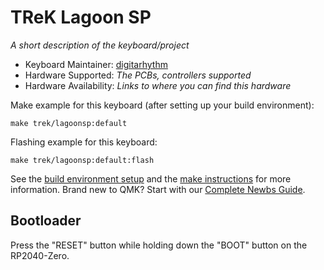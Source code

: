 # TReK Lagoon SP

*A short description of the keyboard/project*

* Keyboard Maintainer: [digitarhythm](https://github.com/digitarhythm)
* Hardware Supported: *The PCBs, controllers supported*
* Hardware Availability: *Links to where you can find this hardware*

Make example for this keyboard (after setting up your build environment):

    make trek/lagoonsp:default

Flashing example for this keyboard:

    make trek/lagoonsp:default:flash

See the [build environment setup](https://docs.qmk.fm/#/getting_started_build_tools) and the [make instructions](https://docs.qmk.fm/#/getting_started_make_guide) for more information. Brand new to QMK? Start with our [Complete Newbs Guide](https://docs.qmk.fm/#/newbs).

## Bootloader

Press the "RESET" button while holding down the "BOOT" button on the RP2040-Zero.

